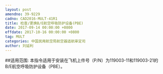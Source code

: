 ```yaml
---
layout: post
amendno: 39-9229
cadno: CAD2016-MULT-41R1
title: 检查/更换B/E航空呼吸防护设备(PBE)
date: 2017-09-14 00:00:00 +0800
effdate: 2017-10-16 00:00:00 +0800
tag: MULT
categories: 中国民用航空局航空器适航审定司
author: 刘延利
---
```


##适用范围:
本指令适用于安装在飞机上件号（P/N）为119003-11和119003-21的B/E航空呼吸防护设备（PBE）。

